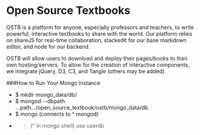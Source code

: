 Open Source Textbooks
=========

OSTB is a platform for anyone, especially professors and teachers, to write powerful, interactive textbooks to share with the world. Our platform relies on shareJS for real-time collaboration, stackedit for our base markdown editor, and node for our backend. 

OSTB will allow users to download and deploy their pages/books to their own hosting/servers. To allow for the creation of interactive components, we integrate jQuery, D3, C3, and Tangle (others may be added). 


###How to Run Your Mongo Instance
- $ mkdir mongo_data/db/
- $ mongod --dbpath ...path.../open_source_textbook/ostb/mongo_data/db    
- $ mongo (connects to ^ mongod)
- > (^ in mongo shell) use userdb